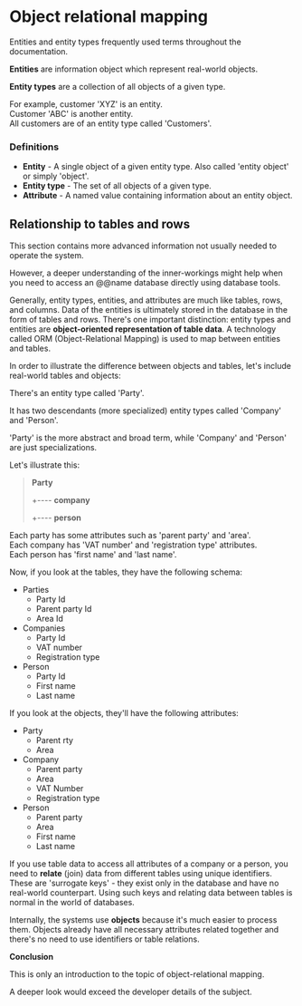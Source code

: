 # Object relational mapping

Entities and entity types frequently used terms throughout the documentation. 

**Entities** are information object which represent real-world objects. 

**Entity types** are a collection of all objects of a given type.

For example, customer 'XYZ' is an entity. <br>
Customer 'ABC' is another entity. <br> All customers are of an entity type called 'Customers'.

### Definitions

- **Entity** - A single object of a given entity type. Also called 'entity object' or simply 'object'. 
- **Entity type** - The set of all objects of a given type. 
- **Attribute** - A named value containing information about an entity object. 

## Relationship to tables and rows

This section contains more advanced information not usually needed to operate the system. 

However, a deeper understanding of the inner-workings might help when you need to access an @@name database directly using database tools.

Generally, entity types, entities, and attributes are much like tables, rows, and columns. Data of the entities is ultimately stored in the database in the form of tables and rows. There's one important distinction: entity types and entities are **object-oriented representation of table data**. A technology called ORM (Object-Relational Mapping) is used to map between entities and tables.

In order to illustrate the difference between objects and tables, let's include real-world tables and objects:

There's an entity type called 'Party'. 

It has two descendants (more specialized) entity types called 'Company' and 'Person'. 

'Party' is the more abstract and broad term, while 'Company' and 'Person' are just specializations. 

Let's illustrate this:

> **Party**
>
> +---- **company**
>
> +---- **person**

Each party has some attributes such as 'parent party' and 'area'. <br>
Each company has 'VAT number' and 'registration type' attributes. <br>
Each person has 'first name' and 'last name'.

Now, if you look at the tables, they have the following schema:

- Parties
  - Party Id
  - Parent party Id
  - Area Id
- Companies
  - Party Id
  - VAT number
  - Registration type
- Person
  - Party Id
  - First name
  - Last name

If you look at the objects, they'll have the following attributes:

- Party
  - Parent rty
  - Area
- Company
  - Parent party
  - Area
  - VAT Number
  - Registration type
- Person
  - Parent party
  - Area
  - First name
  - Last name

If you use table data to access all attributes of a company or a person, you need to **relate** (join) data from different tables using unique identifiers. These are 'surrogate keys' - they exist only in the database and have no real-world counterpart. Using such keys and relating data between tables is normal in the world of databases.

Internally, the systems use **objects** because it's much easier to process them. Objects already have all necessary attributes related together and there's no need to use identifiers or table relations.

**Conclusion**

This is only an introduction to the topic of object-relational mapping. 

A deeper look would exceed the developer details of the subject.
